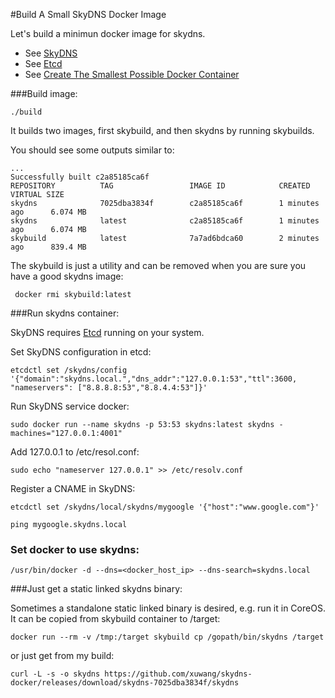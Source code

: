 #Build A Small SkyDNS Docker Image

Let's build a minimun docker image for skydns.

* See [SkyDNS](https://github.com/skynetservices/skydns/tree/master)
* See [Etcd](https://github.com/coreos/etcd)
* See [Create The Smallest Possible Docker Container](http://blog.xebia.com/2014/07/04/create-the-smallest-possible-docker-container/)

###Build image:

	./build

It builds two images, first skybuild, and then skydns by running skybuilds.

You should see some outputs similar to:

    ... 
    Successfully built c2a85185ca6f
    REPOSITORY          TAG                 IMAGE ID            CREATED             VIRTUAL SIZE
    skydns              7025dba3834f        c2a85185ca6f        1 minutes ago      6.074 MB
    skydns              latest              c2a85185ca6f        1 minutes ago      6.074 MB
    skybuild            latest              7a7ad6bdca60        2 minutes ago      839.4 MB
    

The skybuild is just a utility and can be removed when you are sure you have a good skydns image:

     docker rmi skybuild:latest

###Run skydns container:

SkyDNS requires [Etcd](https://github.com/coreos/etcd) running on your system.

Set SkyDNS configuration in etcd:

	etcdctl set /skydns/config '{"domain":"skydns.local.","dns_addr":"127.0.0.1:53","ttl":3600, "nameservers": ["8.8.8.8:53","8.8.4.4:53"]}'
		
Run SkyDNS service docker:

	sudo docker run --name skydns -p 53:53 skydns:latest skydns -machines="127.0.0.1:4001"

Add 127.0.0.1 to /etc/resol.conf:

    sudo echo "nameserver 127.0.0.1" >> /etc/resolv.conf

Register a CNAME in SkyDNS:

    etcdctl set /skydns/local/skydns/mygoogle '{"host":"www.google.com"}'
    
    ping mygoogle.skydns.local


### Set docker to use skydns:

    /usr/bin/docker -d --dns=<docker_host_ip> --dns-search=skydns.local

###Just get  a static linked skydns binary:

Sometimes a standalone static linked binary is desired, e.g. run it in CoreOS.
It can be copied from skybuild container to /target:

	docker run --rm -v /tmp:/target skybuild cp /gopath/bin/skydns /target

or just get from my build:

    curl -L -s -o skydns https://github.com/xuwang/skydns-docker/releases/download/skydns-7025dba3834f/skydns
